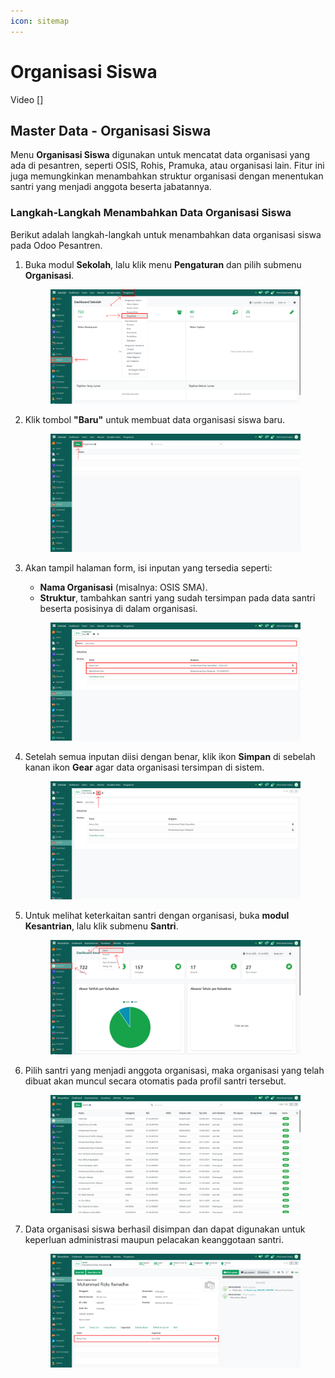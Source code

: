 ```yaml
---
icon: sitemap
---
```


# Organisasi Siswa

Video \[]

## Master Data - Organisasi Siswa

Menu **Organisasi Siswa** digunakan untuk mencatat data organisasi yang ada di pesantren, seperti OSIS, Rohis, Pramuka, atau organisasi lain. Fitur ini juga memungkinkan menambahkan struktur organisasi dengan menentukan santri yang menjadi anggota beserta jabatannya.

### Langkah-Langkah Menambahkan Data Organisasi Siswa

Berikut adalah langkah-langkah untuk menambahkan data organisasi siswa pada Odoo Pesantren.

1.  Buka modul **Sekolah**, lalu klik menu **Pengaturan** dan pilih submenu **Organisasi**.

    <figure><img src="../../.gitbook/assets/images-260.png" alt=""><figcaption></figcaption></figure>


2.  Klik tombol **"Baru"** untuk membuat data organisasi siswa baru.

    <figure><img src="../../.gitbook/assets/images-261.png" alt=""><figcaption></figcaption></figure>


3.  Akan tampil halaman form, isi inputan yang tersedia seperti:

    * **Nama Organisasi** (misalnya: OSIS SMA).
    * **Struktur**, tambahkan santri yang sudah tersimpan pada data santri beserta posisinya di dalam organisasi.

    <figure><img src="../../.gitbook/assets/images-262.png" alt=""><figcaption></figcaption></figure>


4.  Setelah semua inputan diisi dengan benar, klik ikon **Simpan** di sebelah kanan ikon **Gear** agar data organisasi tersimpan di sistem.

    <figure><img src="../../.gitbook/assets/images-267 (2).png" alt=""><figcaption></figcaption></figure>


5.  Untuk melihat keterkaitan santri dengan organisasi, buka **modul Kesantrian**, lalu klik submenu **Santri**.&#x20;

    <figure><img src="../../.gitbook/assets/images-264.png" alt=""><figcaption></figcaption></figure>


6.  Pilih santri yang menjadi anggota organisasi, maka organisasi yang telah dibuat akan muncul secara otomatis pada profil santri tersebut.

    <figure><img src="../../.gitbook/assets/images-265.png" alt=""><figcaption></figcaption></figure>


7.  Data organisasi siswa berhasil disimpan dan dapat digunakan untuk keperluan administrasi maupun pelacakan keanggotaan santri.

    <figure><img src="../../.gitbook/assets/images-266.PNG" alt=""><figcaption></figcaption></figure>
